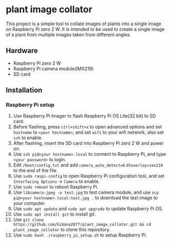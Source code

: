 <!--
 * @Author: hibana2077 hibana2077@gmaill.com
 * @Date: 2023-11-28 10:50:46
 * @LastEditors: hibana2077 hibana2077@gmail.com
 * @LastEditTime: 2023-11-30 09:35:00
 * @FilePath: /plant_image_collator/README.md
 * @Description: 这是默认设置,请设置`customMade`, 打开koroFileHeader查看配置 进行设置: https://github.com/OBKoro1/koro1FileHeader/wiki/%E9%85%8D%E7%BD%AE
-->
# plant image collator

This project is a simple tool to collate images of plants into a single image on Raspberry Pi zero 2 W. It is intended to be used to create a single image of a plant from multiple images taken from different angles.

## Hardware

- Raspberry Pi zero 2 W
- Raspberry Pi camera module(IMX219)
- SD card

## Installation

### Raspberry Pi setup

1. Use Raspberry Pi Imager to flash Raspberry Pi OS Lite(32 bit) to SD card.
2. Before flashing, press `ctrl+shift+x` to open advanced options and set `hostname` to `<your hostname>`, and set `wifi` to your wifi network, also set `ssh` to enable.
3. After flashing, insert the SD card into Raspberry Pi zero 2 W and power on.
4. Use `ssh pi@<your hostname>.local` to connect to Raspberry Pi, and type `<your password>` to login.
5. Edit `/boot/config.txt` and add `camera_auto_detect=0` `dtoverlay=imx219` to the end of the file.
6. Use `sudo raspi-config` to open Raspberry Pi configuration tool, and set `Interfacing Options` -> `Camera` to enable.
7. Use `sudo reboot` to reboot Raspberry Pi.
8. Use `libcamera-jpeg -o test.jpg` to test camera module, and use `scp pi@<your hostname>.local:test.jpg .` to download the test image to your computer.
9. Use `sudo apt update` and `sudo apt upgrade` to update Raspberry Pi OS.
10. Use `sudo apt install git` to install git.
11. Use `git clone https://github.com/hibana2077/plant_image_collator.git && cd plant_image_collator` to clone this repository.
12. Use `sudo bash ./raspberry_pi_setup.sh` to setup Raspberry Pi.

